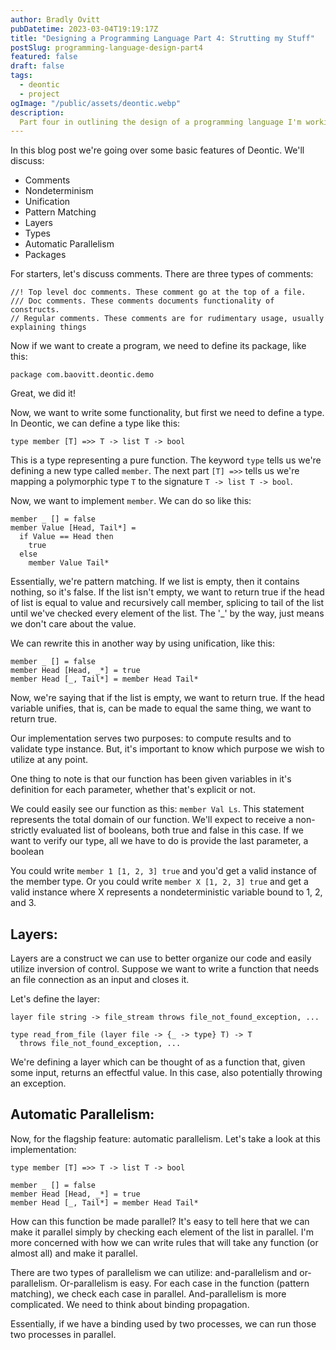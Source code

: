 ```yaml
---
author: Bradly Ovitt
pubDatetime: 2023-03-04T19:19:17Z
title: "Designing a Programming Language Part 4: Strutting my Stuff"
postSlug: programming-language-design-part4
featured: false
draft: false
tags:
  - deontic
  - project
ogImage: "/public/assets/deontic.webp"
description:
  Part four in outlining the design of a programming language I'm working on called Deontic.
---
```


In this blog post we're going over some basic features of Deontic. We'll discuss:
- Comments
- Nondeterminism
- Unification
- Pattern Matching
- Layers
- Types
- Automatic Parallelism
- Packages

For starters, let's discuss comments. There are three types of comments:
```
//! Top level doc comments. These comment go at the top of a file. 
/// Doc comments. These comments documents functionality of constructs.
// Regular comments. These comments are for rudimentary usage, usually explaining things
```

Now if we want to create a program, we need to define its package, like this:
```
package com.baovitt.deontic.demo
```
Great, we did it!

Now, we want to write some functionality, but first we need to define a type. In Deontic, we can define a type like this:
```
type member [T] =>> T -> list T -> bool
```
This is a type representing a pure function. The keyword `type` tells us we're defining a new type called `member`. The next part `[T] =>>` tells us we're mapping a polymorphic type `T` to the signature `T -> list T -> bool`.

Now, we want to implement `member`. We can do so like this:
```
member _ [] = false
member Value [Head, Tail*] =
  if Value == Head then
    true
  else
    member Value Tail*
```
Essentially, we're pattern matching. If we list is empty, then it contains nothing, so it's false. If the list isn't empty, we want to return true if the head of list is equal to value and recursively call member, splicing to tail of the list until we've checked every element of the list. The '_' by the way, just means we don't care about the value. 

We can rewrite this in another way by using unification, like this:
```
member _ [] = false
member Head [Head, _*] = true
member Head [_, Tail*] = member Head Tail*
```
Now, we're saying that if the list is empty, we want to return true. If the head variable unifies, that is, can be made to equal the same thing, we want to return true. 

Our implementation serves two purposes: to compute results and to validate type instance. But, it's important to know which purpose we wish to utilize at any point. 

One thing to note is that our function has been given variables in it's definition for each parameter, whether that's explicit or not.

We could easily see our function as this: `member Val Ls`. This statement represents the total domain of our function. We'll expect to receive a non-strictly evaluated list of booleans, both true and false in this case. If we want to verify our type, all we have to do is provide the last parameter, a boolean

You could write `member 1 [1, 2, 3] true` and you'd get a valid instance of the member type. Or you could write `member X [1, 2, 3] true` and get a valid instance where X represents a nondeterministic variable bound to 1, 2, and 3.

## Layers:

Layers are a construct we can use to better organize our code and easily utilize inversion of control. Suppose we want to write a function that needs an file connection as an input and closes it.

Let's define the layer:
```
layer file string -> file_stream throws file_not_found_exception, ...

type read_from_file (layer file -> {_ -> type} T) -> T 
  throws file_not_found_exception, ...
```

We're defining a layer which can be thought of as a function that, given some input, returns an effectful value. In this case, also potentially throwing an exception.

## Automatic Parallelism:
Now, for the flagship feature: automatic parallelism. Let's take a look at this implementation:
```
type member [T] =>> T -> list T -> bool

member _ [] = false
member Head [Head, _*] = true
member Head [_, Tail*] = member Head Tail*
```
How can this function be made parallel? It's easy to tell here that we can make it parallel simply by checking each element of the list in parallel. I'm more concerned with how we can write rules that will take any function (or almost all) and make it parallel.

There are two types of parallelism we can utilize: and-parallelism and or-parallelism. Or-parallelism is easy. For each case in the function (pattern matching), we check each case in parallel. And-parallelism is more complicated. We need to think about binding propagation.

Essentially, if we have a binding used by two processes, we can run those two processes in parallel.